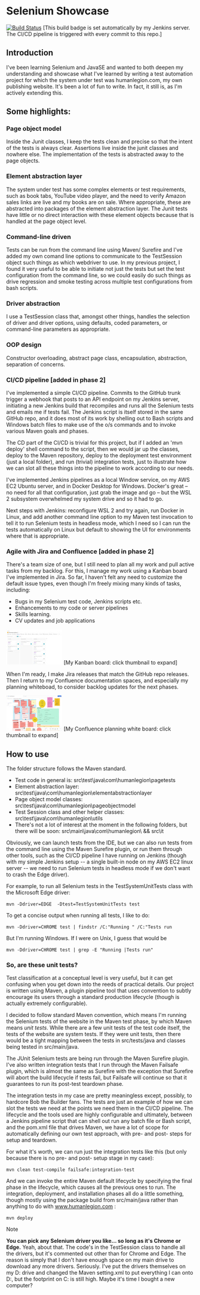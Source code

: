 # Selenium Showcase

[![Build Status](http://13.53.170.81:8080/buildStatus/icon?job=selenium-maven)](http://13.53.170.81:8080/job/selenium-maven/)  [This build badge is set automatically by my Jenkins server. The CI/CD pipeline is triggered with every commit to this repo.]

## Introduction
I've been learning Selenium and JavaSE and wanted to both deepen my understanding and showcase what I've learned by writing a test automation project for which the system under test was humanlegion.com, my own publishing website. It's been a lot of fun to write. In fact, it still is, as I'm actively extending this.

## Some highlights:

### Page object model
Inside the Junit classes, I keep the tests clean and precise so that the intent of the tests is always clear. Assertions live inside the junit classes and nowhere else. The implementation of the tests is abstracted away to the page objects.

### Element abstraction layer 
The system under test has some complex elements or test requirements, such as book tabs, YouTube video player, and the need to verify Amazon sales links are live and my books are on sale. Where appropriate, these are abstracted into packages of the element abstraction layer. The Junit tests have little or no direct interaction with these element objects because that is handled at the page object level.

### Command-line driven
Tests can be run from the command line using Maven/ Surefire and I've added my own comand line options to communicate to the TestSession object such things as which webdriver to use. In my previous project, I found it very useful to be able to initiate not just the tests but set the test configuration from the command line, so we could easily do such things as drive regression and smoke testing across multiple test configurations from bash scripts.

### Driver abstraction
I use a TestSession class that, amongst other things, handles the selection of driver and driver options, using defaults, coded parameters, or command-line parameters as appropriate.

### OOP design 
Constructor overloading, abstract page class, encapsulation, abstraction, separation of concerns.

### CI/CD pipeline [added in phase 2]
I've implemented a simple CI/CD pipeline. Commits to the GitHub trunk trigger a webhook that posts to an API endpoint on my Jenkins server, initiating a new Jenkins build that recompiles and runs all the Selenium tests and emails me if tests fail. The Jenkins script is itself stored in the same GitHub repo, and it does most of its work by shelling out to Bash scripts and Windows batch files to make use of the o/s commands and to invoke various Maven goals and phases.

The CD part of the CI/CD is trivial for this project, but if I added an 'mvn deploy' shell command to the script, then we would jar up the classes, deploy to the Maven repository, deploy to the deployment test environment (just a local folder), and run (trivial) integration tests, just to illustrate how we can slot all these things into the pipeline to work according to our needs.

I've implemented Jenkins pipelines as a local Window service, on my AWS EC2 Ubuntu server, and in Docker Desktop for Windows. Docker's great – no need for all that configuration, just grab the image and go – but the WSL 2 subsystem overwhelmed my system drive and so it had to go. 

Next steps with Jenkins: reconfigure WSL 2 and try again, run Docker in Linux, and add another command line option to my Maven test invocation to tell it to run Selenium tests in headless mode, which I need so I can run the tests automatically on Linux but default to showing the UI for environments where that is appropriate.

### Agile with Jira and Confluence [added in phase 2]
There's a team size of one, but I still need to plan all my work and pull active tasks from my backlog. For this, I manage my work using a Kanban board I've implemented in Jira. So far, I haven't felt any need to customize the default issue types, even though I'm freely mixing many kinds of tasks, including:
- Bugs in my Selenium test code, Jenkins scripts etc.
- Enhancements to my code or server pipelines
- Skills learning.
- CV updates and job applications

[![My Kanban board: click thumbnail to expand](Documentation\Resources\Phase2_Kanban_Jira_thumb.jpg)](Documentation\Resources\Phase2_Kanban_Jira.jpg)
[My Kanban board: click thumbnail to expand]

When I'm ready, I make Jira releases that match the GitHub repo releases.
Then I return to my Confluence documentation spaces, and especially my planning whiteboad, to consider backlog updates for the next phases.

[![My Confluence white board: click thumbnail to expand](Documentation\Resources\Phase2_Planning_Whiteboard_Confluence_thumb.jpg)](Documentation\Resources\Phase2_Planning_Whiteboard_Confluence.jpg)
[My Confluence planning white board: click thumbnail to expand]

## How to use
The folder structure follows the Maven standard. 
- Test code in general is: src\test\java\com\humanlegion\pagetests
- Element abstraction layer: src\test\java\com\humanlegion\elementabstractionlayer
- Page object model classes: src\test\java\com\humanlegion\pageobjectmodel
- Test Session class and other helper classes: src\test\java\com\humanlegion\utils
- There's not a lot of interest at the moment in the following folders, but there will be soon: src\main\java\com\humanlegion\ && src\it

Obviously, we can launch tests from the IDE, but we can also run tests from the command line using the Maven Surefire plugin, or run them through other tools, such as the CI/CD pipeline I have running on Jenkins (though with my simple Jenkins setup -- a single built-in node on my AWS EC2 linux server -- we need to run Selenium tests in headless mode if we don't want to crash the Edge driver).

For example, to run all Selenium tests in the TestSystemUnitTests class with the Microsoft Edge driver:

```
mvn -Ddriver=EDGE  -Dtest=TestSystemUnitTests test
```

To get a concise output when running all tests, I like to do:
```
mvn -Ddriver=CHROME test | findstr /C:"Running " /C:"Tests run

```

But I'm running Windows. If I were on Unix, I guess that would be

```
mvn -Ddriver=CHROME test | grep -E "Running |Tests run"
```

### So, are these unit tests?

Test classification at a conceptual level is very useful, but it can get confusing when you get down into the reeds of practical details. Our project is written using Maven, a plugin pipeline tool that uses convention to subtly encourage its users through a standard production lifecycle (though is actually extremely configurable). 

I decided to follow standard Maven convention, which means I'm running the Selenium tests of the website in the Maven test phase, by which Maven means *unit tests*. While there are a few unit tests of the test code itself, the tests of the website are system tests. If they were unit tests, then there would be a tight mapping between the tests in src/tests/java  and classes being tested in src/main/java.

The JUnit Selenium tests are being run through the Maven Surefire plugin. 
I've also written integration tests that I run through the Maven Failsafe plugin, which is almost the same as Surefire with the exception that Surefire will abort the build lifecycle if tests fail, but Failsafe will continue so that it guarantees to run its post-test teardown phase.

The integration tests in my case are pretty meaningless except, possibly, to hardcore Bob the Builder fans. The tests are just an example of how we can slot the tests we need at the points we need them in the CI/CD pipeline.
The lifecycle and the tools used are highly configurable and ultimately, between a Jenkins pipeline script that can shell out run any batch file or Bash script, and the pom.xml file that drives Maven, we have a lot of scope for automatically defining our own test approach, with pre- and post- steps for setup and teardown.

For what it's worth, we can run just the integration tests like this (but only because there is no pre- and post- setup stage in my case):
```
mvn clean test-compile failsafe:integration-test
```
And we can invoke the entire Maven default lifecycle by specifying the final phase in the lifecycle, which causes all the previous ones to run. The integration, deployment, and installation phases all do a little something, though mostly using the package build from src/main/java rather than anything to do with www.humanlegion.com :
```
mvn deploy
```



> [!NOTE]
> **You can pick any Selenium driver you like... so long as it's Chrome or Edge.**
> Yeah, about that. The code's in the TestSession class to handle all the drivers, but it's commented out other than for Chrome and Edge. The reason is simply that I don't have enough space on my main drive to download any more drivers.
> Seriously. I've put the drivers themselves on my D: drive and changed the Maven setting.xml to put everything I can onto D:, but the footprint on C: is still high. Maybe it's time I bought a new computer?



